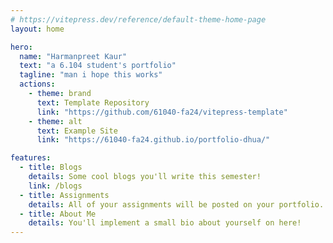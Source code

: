 ```yaml
---
# https://vitepress.dev/reference/default-theme-home-page
layout: home

hero:
  name: "Harmanpreet Kaur"
  text: "a 6.104 student's portfolio"
  tagline: "man i hope this works"
  actions:
    - theme: brand
      text: Template Repository
      link: "https://github.com/61040-fa24/vitepress-template"
    - theme: alt
      text: Example Site
      link: "https://61040-fa24.github.io/portfolio-dhua/"

features:
  - title: Blogs
    details: Some cool blogs you'll write this semester!
    link: /blogs
  - title: Assignments
    details: All of your assignments will be posted on your portfolio.
  - title: About Me
    details: You'll implement a small bio about yourself on here!
---
```

